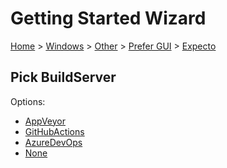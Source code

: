 <!--
GENERATED FILE - DO NOT EDIT
This file was generated by [MarkdownSnippets](https://github.com/SimonCropp/MarkdownSnippets).
Source File: /docs/mdsource/wiz/Windows_Other_Gui_Expecto.source.md
To change this file edit the source file and then run MarkdownSnippets.
-->

# Getting Started Wizard

[Home](/docs/wiz/readme.md) > [Windows](Windows.md) > [Other](Windows_Other.md) > [Prefer GUI](Windows_Other_Gui.md) > [Expecto](Windows_Other_Gui_Expecto.md)

## Pick BuildServer

Options:
 * [AppVeyor](Windows_Other_Gui_Expecto_AppVeyor.md)
 * [GitHubActions](Windows_Other_Gui_Expecto_GitHubActions.md)
 * [AzureDevOps](Windows_Other_Gui_Expecto_AzureDevOps.md)
 * [None](Windows_Other_Gui_Expecto_None.md)
